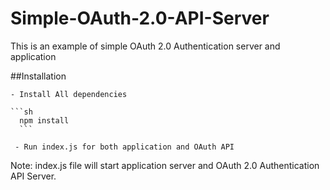 # Simple-OAuth-2.0-API-Server
This is an example of simple OAuth 2.0 Authentication server and application

##Installation

    - Install All dependencies
    
    ```sh
      npm install
      ```
      
     - Run index.js for both application and OAuth API
     
Note: index.js file will start application server and OAuth 2.0 Authentication API Server.
